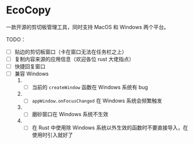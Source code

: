 # EcoCopy

一款开源的剪切板管理工具，同时支持 MacOS 和 Windows 两个平台。

TODO：

- [ ] 贴边的剪切板窗口（卡在窗口无法在任务栏之上）
- [ ] 复制内容来源的应用信息（欢迎各位 rust 大佬指点）
- [ ] 快捷回复窗口
- [ ] 兼容 Windows
    1. - [ ] 当前的 `createWindow` 函数在 Windows 系统有 bug
    2. - [ ] `appWindow.onFocusChanged` 在 Windows 系统会频繁触发
    3. - [ ] 磨砂窗口在 Windows 系统不生效
    4. - [ ] 在 Rust 中使用除 Windows 系统以外生效的函数时不要直接导入，在使用时引入就好了